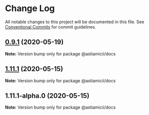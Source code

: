# Change Log

All notable changes to this project will be documented in this file.
See [Conventional Commits](https://conventionalcommits.org) for commit guidelines.

## [0.9.1](https://github.com/astiamicii/publish-test-one/compare/@astiamicii/docs@1.0.0...@astiamicii/docs@0.9.1) (2020-05-19)

**Note:** Version bump only for package @astiamicii/docs





## [1.11.1](https://github.com/astiamicii/monorepo-example/compare/@astiamicii/docs@1.11.1-alpha.0...@astiamicii/docs@1.11.1) (2020-05-15)

**Note:** Version bump only for package @astiamicii/docs





## 1.11.1-alpha.0 (2020-05-15)

**Note:** Version bump only for package @astiamicii/docs
